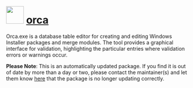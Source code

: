 # <img src="https://cdn.jsdelivr.net/gh/mkevenaar/chocolatey-packages@d085c7b29fed15fb67053c65495691729d385501/icons/orca.png" width="48" height="48"/> [orca](https://community.chocolatey.org/packages/orca)

Orca.exe is a database table editor for creating and editing Windows Installer packages and merge modules. The tool provides a graphical interface for validation, highlighting the particular entries where validation errors or warnings occur.

**Please Note**: This is an automatically updated package. If you find it is
out of date by more than a day or two, please contact the maintainer(s) and
let them know [here](https://github.com/mkevenaar/chocolatey-packages/issues) that the package is no longer updating correctly.
